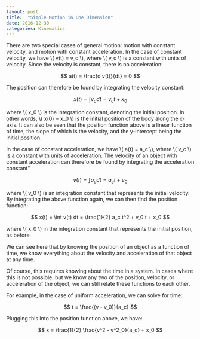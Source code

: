 ```yaml
---
layout: post
title:  "Simple Motion in One Dimension"
date: 2016-12-30
categories: Kinematics
---
```


There are two special cases of general motion: motion with constant velocity, and motion with constant acceleration. In the case of constant velocity, we have \\( v(t) = v_c \\), where \\( v_c \\) is a constant with units of velocity. Since the velocity is constant, there is no acceleration:

$$
  a(t) = \frac{d v(t)}{dt} = 0
$$

The position can therefore be found by integrating the velocity constant:

$$
  x(t) = \int v_c dt = v_c t + x_0
$$

where \\( x_0 \\) is the integration constant, denoting the initial position. In other words, \\( x(0) = x_0 \\) is the initial position of the body along the x-axis. It can also be seen that the position function above is a linear function of time, the slope of which is the velocity, and the y-intercept being the initial position.

In the case of constant acceleration, we have \\( a(t) = a_c \\), where \\( v_c \\) is a constant with units of acceleration. The velocity of an object with constant acceleration can therefore be found by integrating the acceleration constant"

$$
  v(t) = \int a_c dt = a_c t + v_0
$$

where \\( v_0 \\) is an integration constant that represents the initial velocity. By integrating the above function again, we can then find the position function:

$$
  x(t) = \int v(t) dt = \frac{1}{2} a_c t^2 + v_0 t + x_0
$$

where \\( x_0 \\) in the integration constant that represents the initial position, as before.

We can see here that by knowing the position of an object as a function of time, we know everything about the velocity and acceleration of that object at any time.

Of course, this requires knowing about the time in a system. In cases where this is not possible, but we know any two of the position, velocity, or acceleration of the object, we can still relate these functions to each other.

For example, in the case of uniform acceleration, we can solve for time:

$$
  t = \frac{(v - v_0)}{a_c}
$$

Plugging this into the position function above, we have:

$$
  x = \frac{1}{2} \frac{v^2 - v^2_0}{a_c} + x_0
$$
